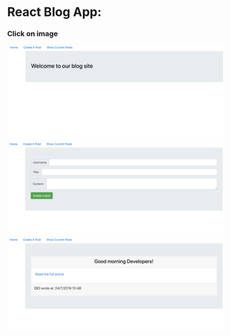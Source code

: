 # React Blog App:


### Click on image
[![image](Welcome.png)](https://nrcool.github.io/React-blogapp/)
[![image](CreatePost.png)](https://nrcool.github.io/React-blogapp/#/createpost)
[![image](ShowPost.png)](https://nrcool.github.io/React-blogapp/#/showallposts)
